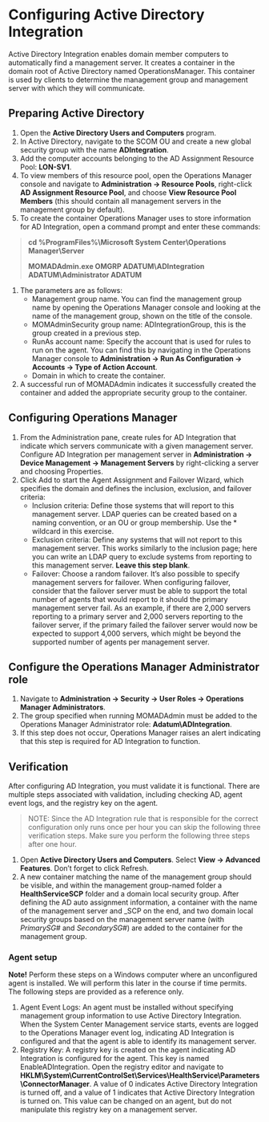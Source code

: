 # Configuring Active Directory Integration
Active Directory Integration enables domain member computers to automatically find a management server. It creates a container in the domain root of Active Directory named OperationsManager. This container is used by clients to determine the management group and management server with which they will communicate.

## Preparing Active Directory
1. Open the **Active Directory Users and Computers** program.
2. In Active Directory, navigate to the SCOM OU and create a new global security group with the name **ADIntegration**.
3. Add the computer accounts belonging to the AD Assignment Resource Pool: **LON-SV1**.
4. To view members of this resource pool, open the Operations Manager console and navigate to **Administration -> Resource Pools**, right-click **AD Assignment Resource Pool**, and choose **View Resource Pool Members** (this should contain all management servers in the management group by default).
5. To create the container Operations Manager uses to store information for AD Integration, open a command prompt and enter these commands:
> **cd %ProgramFiles%\Microsoft System Center\Operations Manager\Server**
> 
> **MOMADAdmin.exe OMGRP ADATUM\ADIntegration ADATUM\Administrator ADATUM**
1. The parameters are as follows:
    - Management group name. You can find the management group name by opening the Operations Manager console and looking at the name of the management group, shown on the title of the console.
    - MOMAdminSecurity group name: ADIntegrationGroup, this is the group created in a previous step.
    - RunAs account name: Specify the account that is used for rules to run on the agent. You can find this by navigating in the Operations Manager console to **Administration -> Run As Configuration -> Accounts -> Type of Action Account**.
    - Domain in which to create the container.
1. A successful run of MOMADAdmin indicates it successfully created the container and added the appropriate security group to the container.

## Configuring Operations Manager
1. From the Administration pane, create rules for AD Integration that indicate which servers communicate with a given management server. Configure AD Integration per management server in **Administration -> Device Management -> Management Servers** by right-clicking a server and choosing Properties.
1. Click Add to start the Agent Assignment and Failover Wizard, which specifies the domain and defines the inclusion, exclusion, and failover criteria:
    - Inclusion criteria: Define those systems that will report to this management server. LDAP queries can be created based on a naming convention, or an OU or group membership. Use the * wildcard in this exercise.
    - Exclusion criteria: Define any systems that will not report to this management server. This works similarly to the inclusion page; here you can write an LDAP query to exclude systems from reporting to this management server. **Leave this step blank**.
    - Failover: Choose a random failover. It’s also possible to specify management servers for failover. When configuring failover, consider that the failover server must be able to support the total number of agents that would report to it should the primary management server fail. As an example, if there are 2,000 servers reporting to a primary server and 2,000 servers reporting to the failover server, if the primary failed the failover server would now be expected to support 4,000 servers, which might be beyond the supported number of agents per management server.

## Configure the Operations Manager Administrator role
1. Navigate to **Administration -> Security -> User Roles -> Operations Manager Administrators**.
2. The group specified when running MOMADAdmin must be added to the Operations Manager Administrator role: **Adatum\ADIntegration**.
3. If this step does not occur, Operations Manager raises an alert indicating that this step is required for AD Integration to function.

## Verification
After configuring AD Integration, you must validate it is functional. There are multiple steps associated with validation, including checking AD, agent event logs, and the registry key on the agent.
> NOTE: Since the AD Integration rule that is responsible for the correct configuration only runs once per hour you can skip the following three verification steps. Make sure you perform the following three steps after one hour.
1. Open **Active Directory Users and Computers**. Select **View -> Advanced Features**. Don’t forget to click Refresh.
1. A new container matching the name of the management group should be visible, and within the management group-named folder a **HealthServiceSCP** folder and a domain local security group. After defining the AD auto assignment information, a container with the name of the management server and _SCP on the end, and two domain local security groups based on the management server name (with _PrimarySG_# and _SecondarySG_#) are added to the container for the management group.

### Agent setup
**Note!** Perform these steps on a Windows computer where an unconfigured agent is installed. We will perform this later in the course if time permits. The following steps are provided as a reference only.
1. Agent Event Logs: An agent must be installed without specifying management group information to use Active Directory Integration. When the System Center Management service starts, events are logged to the Operations Manager event log, indicating AD Integration is configured and that the agent is able to identify its management server.
1. Registry Key: A registry key is created on the agent indicating AD Integration is configured for the agent. This key is named EnableADIntegration. Open the registry editor and navigate to **HKLM\System\CurrentControlSet\Services\HealthService\Parameters\ConnectorManager**. A value of 0 indicates Active Directory Integration is turned off, and a value of 1 indicates that Active Directory Integration is turned on. This value can be changed on an agent, but do not manipulate this registry key on a management server.
